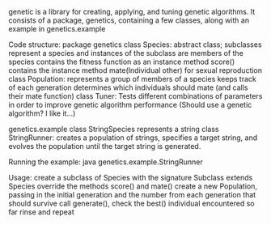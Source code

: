 genetic is a library for creating, applying, and tuning genetic algorithms.
It consists of a package, genetics, containing a few classes, along with an example in genetics.example

Code structure:
package genetics
	class Species:
		abstract class; subclasses represent a species and 
			instances of the subclass are members of the species
		contains the fitness function as an instance method score()
		contains the instance method mate(Individual other) for 
			sexual reproduction
	class Population:
		represents a group of members of a species
		keeps track of each generation
		determines which individuals should mate 
			(and calls their mate function)
	class Tuner:
		Tests different combinations of parameters in order to improve
			genetic algorithm performance
		(Should use a genetic algorithm? I like it...)

genetics.example
	class StringSpecies
		represents a string
	class StringRunner:
		creates a population of strings, specifies a target string, 
			and evolves the population until the target string 
			is generated.

Running the example:
	java genetics.example.StringRunner

Usage:
	create a subclass of Species with the signature 
		Subclass extends Species<Subclass>
	override the methods score() and mate()
	create a new Population<Subclass>, passing in the initial generation
		and the number from each generation that should survive
	call generate(), check the best() individual encountered so far
	rinse and repeat
	
